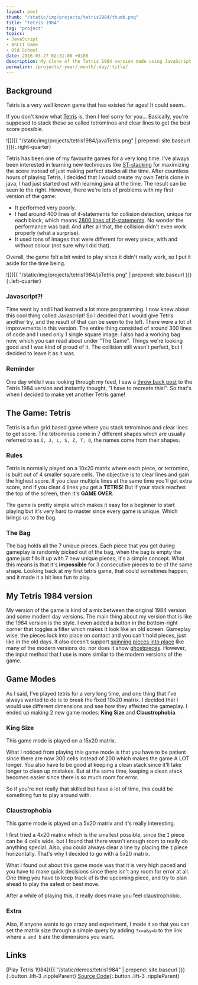 ```yaml
---
layout: post
thumb: "/static/img/projects/tetris1984/thumb.png"
title: "Tetris 1984"
tag: "project"
topics:
- JavaScript
- ASCII Game
- Old School
date: 2016-03-27 02:31:00 +0100
description: My clone of the Tetris 1984 version made using JavaScript and HTML elements.
permalink: /projects/:year/:month/:day/:title/
---
```



## Background
Tetris is a very well known game that has existed for ages! It could seem..

If you don't know what [Tetris](https://en.wikipedia.org/wiki/Tetris) is, then I feel sorry for you...
Basically, you're supposed to stack these so called tetrominos and clear lines to get the best score possible.

![]({{ "/static/img/projects/tetris1984/javaTetris.png" | prepend: site.baseurl }}){:.right-quarter}

Tetris has been one of my favourite games for a very long time.
I've always been interested in learning new techniques like [ST-stacking](http://tetris.wikia.com/wiki/ST_Stacking) for maximizing the score instead of just making perfect stacks all the time.
After countless hours of playing Tetris, I decided that I would create my own Tetris clone in java, I had just started out with learning java at the time.
The result can be seen to the right.
However, there we're lots of problems with my first version of the game:

* It performed very poorly.
* I had around 400 lines of if-statements for collision detection, unique for each block, which means [2800 lines of if-statements](http://38.media.tumblr.com/1e25b6e3621f355ae89cc3eb057307f8/tumblr_mlrl1nT0Lb1rlnnz9o1_500.gif). No wonder the performance was bad.  And after all that, the collision didn't even work properly (what a surprise).
* It used tons of images that were different for every piece, with and without colour (not sure why I did that).

Overall, the game felt a bit weird to play since it didn't really work, so I put it aside for the time being.

![]({{ "/static/img/projects/tetris1984/jsTetris.png" | prepend: site.baseurl }}){:.left-quarter}

### Javascript?!

Time went by and I had learned a lot more programming.
I now knew about this cool thing called Javascript!
So I decided that I would give Tetris another try, and the result of that can be seen to the left.
There were a lot of improvements in this version.
The entire thing consisted of around 300 lines of code and I used only 1 single square image.
I also had a working bag now, which you can read about under "The Game".
Things we're looking good and I was kind of proud of it.
The collision still wasn't perfect, but I decided to leave it as it was.

### Reminder
One day while I was looking through my feed, I saw a [throw back post](https://www.facebook.com/Tetris/photos/a.261961237181794.69437.193637694014149/940355379342373) to the Tetris 1984 version and instantly thought, "I have to recreate this!". So that's when I decided to make yet another Tetris game!


## The Game: Tetris
Tetris is a fun grid based game where you stack tetrominos and clear lines to get score. The tetrominos come in 7 different shapes which are usually referred to as `I, J, L, S, Z, T, O`, the names come from their shapes.

### Rules
Tetris is normally played on a 10x20 matrix where each piece, or tetromino, is built out of 4 smaller square cells.
The objective is to clear lines and gain the highest score.
If you clear multiple lines at the same time you'll get extra score, and if you clear 4 lines you get a **TETRIS**!
But if your stack reaches the top of the screen, then it's **GAME OVER**.

The game is pretty simple which makes it easy for a beginner to start playing but it's very hard to master since every game is unique. Which brings us to the bag.

### The Bag

The bag holds all the 7 unique pieces.
Each piece that you get during gameplay is randomly picked out of the bag, when the bag is empty the game just fills it up with 7 new unique pieces, it's a simple concept.
What this means is that it's **impossible** for 3 consecutive pieces to be of the same shape.
Looking back at my first tetris game, that could sometimes happen, and it made it a bit less fun to play.


## My Tetris 1984 version

My version of the game is kind of a mix between the original 1984 version and some modern day versions.
The main thing about my version that is like the 1984 version is the style.
I even added a button in the bottom-right corner that toggles a filter which makes it look like an old screen.
Gameplay wise, the pieces lock into place on contact and you can't hold pieces, just like in the old days.
It also doesn't support [spinning pieces into place](http://tetris.wikia.com/wiki/Special:Search?search=spin&fulltext=Search) like many of the modern versions do, nor does it show [ghostpieces](http://tetris.wikia.com/wiki/Ghost_piece).
However, the input method that I use is more similar to the modern versions of the game.

## Game Modes

As I said, I've played tetris for a very long time, and one thing that I've always wanted to do is to break the fixed 10x20 matrix.
I decided that I would use different dimensions and see how they affected the gameplay.
I ended up making 2 new game modes: **King Size** and **Claustrophobia**.

### King Size

This game mode is played on a 15x20 matrix.

What I noticed from playing this game mode is that you have to be patient since there are now 300 cells instead of 200 which makes the game A LOT longer.
You also have to be good at keeping a clean stack since it'll take longer to clean up mistakes.
But at the same time, keeping a clean stack becomes easier since there is so much room for error.

So if you're not really that skilled but have a lot of time, this could be something fun to play around with.

### Claustrophobia

This game mode is played on a 5x20 matrix and it's really interesting.

I first tried a 4x20 matrix which is the smallest possible, since the `I` piece can be 4 cells wide, but I found that there wasn't enough room to really do anything special.
Also, you could always clear a line by placing the `I` piece horizontally.
That's why I decided to go with a 5x20 matrix.

What I found out about this game mode was that it is very high paced and you have to make quick decisions since there isn't any room for error at all.
One thing you have to keep track of is the upcoming piece, and try to plan ahead to play the safest or best move.

After a while of playing this, it really does make you feel claustrophobic.

### Extra

Also, if anyone wants to go crazy and experiment, I made it so that you can set the matrix size through a simple query by adding `?x=a&y=b` to the link where `a and b` are the dimensions you want.

## Links

[Play Tetris 1984]({{ "/static/demos/tetris1984" | prepend: site.baseurl }}){:.button .lift-3 .rippleParent}
[Source Code](https://github.com/Husenap/Husenap.github.io/tree/master/static/demos/tetris1984){:.button .lift-3 .rippleParent}
